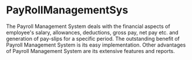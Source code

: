 # PayRollManagementSys

The Payroll Management System deals with the financial aspects of employee's salary, allowances, deductions, gross pay, net pay etc. and generation of pay-slips for a specific period.
The outstanding benefit of Payroll Management System is its easy implementation. Other advantages of Payroll Management System are its extensive features and reports.
